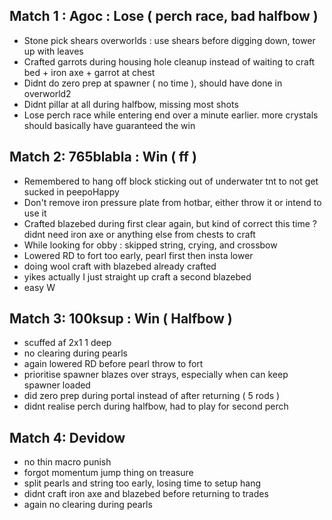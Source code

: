 
## Match 1 : Agoc : Lose ( perch race, bad halfbow )
* Stone pick shears overworlds : use shears before digging down, tower up with leaves
* Crafted garrots during housing hole cleanup instead of waiting to craft bed + iron axe + garrot at chest
* Didnt do zero prep at spawner ( no time ), should have done in overworld2
* Didnt pillar at all during halfbow, missing most shots
* Lose perch race while entering end over a minute earlier. more crystals should basically have guaranteed the win
## Match 2: 765blabla : Win ( ff )
* Remembered to hang off block sticking out of underwater tnt to not get sucked in peepoHappy
* Don't remove iron pressure plate from hotbar, either throw it or intend to use it
* Crafted blazebed during first clear again, but kind of correct this time ? didnt need iron axe or anything else from chests to craft
* While looking for obby : skipped string, crying, and crossbow
* Lowered RD to fort too early, pearl first then insta lower
* doing wool craft with blazebed already crafted 
* yikes actually I just straight up craft a second blazebed
* easy W
## Match 3: 100ksup : Win ( Halfbow )
* scuffed af 2x1 1 deep
* no clearing during pearls
* again lowered RD before pearl throw to fort
* prioritise spawner blazes over strays, especially when can keep spawner loaded
* did zero prep during portal instead of after returning ( 5 rods )
* didnt realise perch during halfbow, had to play for second perch

## Match 4: Devidow
* no thin macro punish
* forgot momentum jump thing on treasure
* split pearls and string too early, losing time to setup hang
* didnt craft iron axe and blazebed before returning to trades
* again no clearing during pearls
